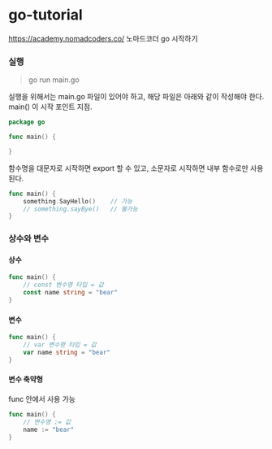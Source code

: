 # go-tutorial
https://academy.nomadcoders.co/ 노마드코더 go 시작하기

### 실행

> go run main.go


실행을 위해서는 main.go 파일이 있어야 하고, 해당 파일은 아래와 같이 작성해야 한다. main() 이 시작 포인트 지점.

```go
package go

func main() {

}
```

함수명을 대문자로 시작하면 export 할 수 있고, 소문자로 시작하면 내부 함수로만 사용된다. 

```go
func main() {
    something.SayHello()    // 가능
    // something.sayBye()   // 불가능
}
```

### 상수와 변수

#### 상수
```go
func main() {
    // const 변수명 타입 = 값
    const name string = "bear"
}
```

#### 변수
```go
func main() {
    // var 변수명 타입 = 값
    var name string = "bear"
}
```

#### 변수 축약형
func 안에서 사용 가능
```go
func main() {
    // 변수명 := 값
	name := "bear"
}
```
